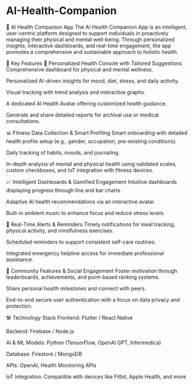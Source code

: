 # AI-Health-Companion

🧠 AI Health Companion App
The AI Health Companion App is an intelligent, user-centric platform designed to support individuals in proactively managing their physical and mental well-being. Through personalized insights, interactive dashboards, and real-time engagement, the app promotes a comprehensive and sustainable approach to holistic health.

🌟 Key Features
🔬 Personalized Health Console with Tailored Suggestions
Comprehensive dashboard for physical and mental wellness.

Personalized AI-driven insights for mood, diet, stress, and daily activity.

Visual tracking with trend analysis and interactive graphs.

A dedicated AI Health Avatar offering customized health guidance.

Generate and share detailed reports for archival use or medical consultations.

📊 Fitness Data Collection & Smart Profiling
Smart onboarding with detailed health profile setup (e.g., gender, occupation, pre-existing conditions).

Daily tracking of habits, moods, and journaling.

In-depth analysis of mental and physical health using validated scales, custom checkboxes, and IoT integration with fitness devices.

📈 Intelligent Dashboards & Gamified Engagement
Intuitive dashboards displaying progress through line and bar charts.

Adaptive AI health recommendations via an interactive avatar.

Built-in ambient music to enhance focus and reduce stress levels.

🔔 Real-Time Alerts & Reminders
Timely notifications for meal tracking, physical activity, and mindfulness exercises.

Scheduled reminders to support consistent self-care routines.

Integrated emergency helpline access for immediate professional assistance.

🤝 Community Features & Social Engagement
Foster motivation through leaderboards, achievements, and point-based ranking systems.

Share personal health milestones and connect with peers.

End-to-end secure user authentication with a focus on data privacy and protection.

🛠 Technology Stack
Frontend: Flutter / React Native

Backend: Firebase / Node.js

AI & ML Models: Python (TensorFlow, OpenAI GPT, Infermedica)

Database: Firestore / MongoDB

APIs: OpenAI, Health Monitoring APIs

IoT Integration: Compatible with devices like Fitbit, Apple Health, and more


